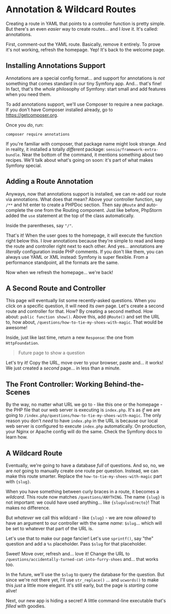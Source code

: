 # Annotation & Wildcard Routes

Creating a route in YAML that points to a controller function is pretty simple.
But there's an even *easier* way to create routes... and I *love* it. It's called:
annotations.

First, comment-out the YAML route. Basically, remove it entirely. To prove it's
not working, refresh the homepage. Yep! It's back to the welcome page.

## Installing Annotations Support

Annotations are a special config format... and support for annotations is *not*
something that comes standard in our tiny Symfony app. And... that's fine! In
fact, that's the *whole* philosophy of Symfony: start small and add features when
you need them.

To add annotations support, we'll use Composer to require a new package. If you
don't have Composer installed already, go to https://getcomposer.org.

Once you *do*, run:

```terminal
composer require annotations
```

If you're familiar with composer, that package name might look strange. And
in reality, it installed a totally *different* package:
`sensio/framework-extra-bundle`. Near the bottom of the command, it mentions
something about two recipes. We'll talk about what's going on soon:
it's part of what makes Symfony special.

## Adding a Route Annotation

Anyways, now that annotations support is installed, we can re-add our route via
annotations. What does that mean? Above your controller function, say `/**` and
hit enter to create a PHPDoc section. Then say `@Route` and auto-complete the one
from the Routing component. Just like before, PhpStorm added the `use` statement
at the top of the class automatically.

Inside the parentheses, say `"/"`.

That's it! When the user goes to the homepage, it will execute the function
right below this. I *love* annotations because they're simple to read and keep
the route and controller right next to each other. And yes... annotations are
*literally* configuration inside PHP comments. If you don't like them, you can
always use YAML or XML instead: Symfony is super flexible. From a performance
standpoint, all the formats are the same.

Now when we refresh the homepage... we're back!

## A Second Route and Controller

This page will eventually list some recently-asked questions. When you click
on a specific question, it will need its *own* page. Let's create a second route
and controller for that. How? By creating a second method. How about:
`public function show()`. Above this, add `@Route()` and set the URL to, how about,
`/questions/how-to-tie-my-shoes-with-magic`. That would be awesome!

Inside, just like last time, return a new `Response`: the one from `HttpFoundation`.

> Future page to show a question

Let's try it! Copy the URL, move over to your browser, paste and... it works!
We just created a *second* page... in less than a minute.

## The Front Controller: Working Behind-the-Scenes

By the way, no matter what URL we go to - like this one or the homepage - the
PHP file that our web server is executing is `index.php`. It's as *if* we are going
to `/index.php/questions/how-to-tie-my-shoes-with-magic`. The only reason you
don't *need* to have `index.php` in the URL is because our local web server
is configured to execute `index.php` automatically. On production, your Nginx
or Apache config will do the same. Check the Symfony docs to learn how.

## A Wildcard Route

Eventually, we're going to have a database *full* of questions. And so, no, we
are *not* going to manually create one route per question. Instead, we can make
this route smarter. Replace the `how-to-tie-my-shoes-with-magic` part with
`{slug}`.

When you have something between curly braces in a route, it becomes a *wildcard*.
This route now matches `/questions/ANYTHING`. The name `{slug}` is not important:
we could have used anything... like `{slugulusErecto}`! That makes no difference.

But *whatever* we call this wildcard - like `{slug}` - we are now *allowed* to
have an argument to our controller with the same *name*: `$slug`... which will
be set to whatever that part of the URL is.

Let's use that to make our page fancier! Let's use `sprintf()`, say "the"
question and add a `%s` placeholder. Pass `$slug` for that placeholder.

Sweet! Move over, refresh and... love it! Change the URL to
`/questions/accidentally-turned-cat-into-furry-shoes` and... that works too.

In the future, we'll use the `$slug` to query the database for the question. But
since we're not there yet, I'll use `str_replace()` ... and `ucwords()` to make
this *just* a little more elegant. It's still early, but the page is *starting*
come alive!

Next, our new app is hiding a secret! A little command-line executable that's
*filled* with goodies.
